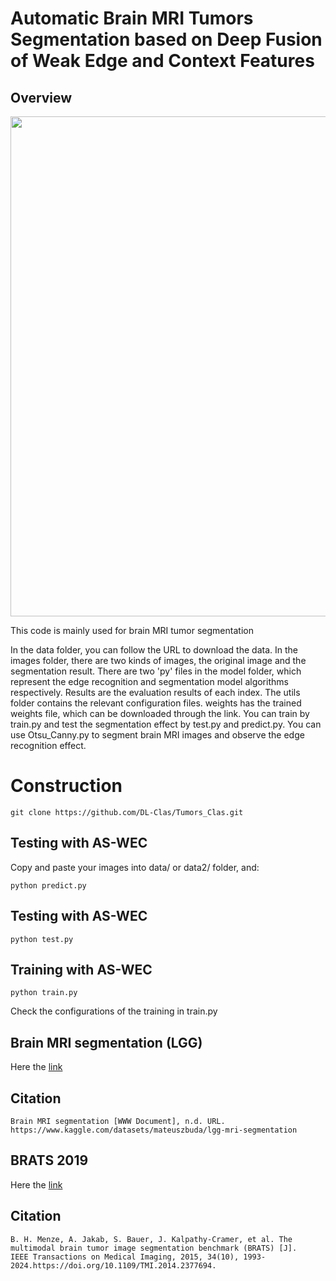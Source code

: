 # Automatic Brain MRI Tumors Segmentation based on Deep Fusion of Weak Edge and Context Features

## Overview

<div style="text-align:center"><img src='imgs/arc.png' width=800>
</div>

This code is mainly used for brain MRI tumor segmentation

In the data folder, you can follow the URL to download the data.
In the images folder, there are two kinds of images, the original image and the segmentation result.
There are two 'py' files in the model folder, which represent the edge recognition and segmentation model algorithms respectively.
Results are the evaluation results of each index.
The utils folder contains the relevant configuration files.
weights has the trained weights file, which can be downloaded through the link.
You can train by train.py and test the segmentation effect by test.py and predict.py.
You can use Otsu_Canny.py to segment brain MRI images and observe the edge recognition effect.

# Construction

    git clone https://github.com/DL-Clas/Tumors_Clas.git

## Testing with AS-WEC

Copy and paste your images into data/ or data2/ folder, and:

    python predict.py

## Testing with AS-WEC

    python test.py
    
## Training with AS-WEC
    
    python train.py

Check the configurations of the training in train.py


## Brain MRI segmentation (LGG)

Here the [link](https://www.kaggle.com/datasets/mateuszbuda/lgg-mri-segmentation)

## Citation

```
Brain MRI segmentation [WWW Document], n.d. URL. https://www.kaggle.com/datasets/mateuszbuda/lgg-mri-segmentation
```

## BRATS 2019

Here the [link](http://www.braintumorsegmentation.org/)

## Citation

```
B. H. Menze, A. Jakab, S. Bauer, J. Kalpathy-Cramer, et al. The multimodal brain tumor image segmentation benchmark (BRATS) [J].
IEEE Transactions on Medical Imaging, 2015, 34(10), 1993-2024.https://doi.org/10.1109/TMI.2014.2377694.
```
